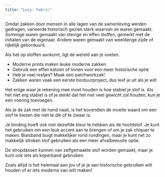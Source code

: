 ```yaml
---
title: "Lucy: Fabric"
---
```


Omdat zakken door mensen in alle lagen van de samenleving werden gedragen, varieerde historisch gezien sterk waarvan ze waren gemaakt. Sommige waren gemaakt van stevige en effen stoffen, gemerkt met de initialen van de eigenaar. Andere waren gemaakt van weelderige zijde of rijkelijk geborduurd.

Als het op stoffen aankomt, ligt de wereld aan je voeten.

- Moderne prints maken leuke moderne zakken
- Gebruik een effen katoen of linnen voor een meer historische optie
- Heb je veel restjes? Maak een patchworkzak!
- Zakken waren vaak een eerste borduurproject, dus leef je uit als je wilt

Het enige waar je rekening mee moet houden is hoe stabiel je stof is. Als het niet erg stabiel is of je denkt dat het niet veel gewicht zal houden, kun je een voering toevoegen.

Als je de zak met de hand naait, is het bovendien de moeite waard om een stof te kiezen die niet te dik of te zwaar is.

Je binding hoeft ook niet dezelfde kleur te hebben als de hoofdstof. Je kunt het gebruiken om een leuk accent aan te brengen of om je zak chiquer te maken. Biaisband buigt makkelijker rond rondingen, maar je kunt net zo makkelijk stroken stof gebruiken als een meer afvalbewuste optie.

De stropdassen kunnen van zelfgemaakte stof worden gemaakt, maar je kunt ook iets als keperband gebruiken.

Zoals altijd is het helemaal aan jou of je je aan historische gebruiken wilt houden of er iets moderns van wilt maken!
